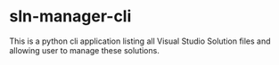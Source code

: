 # sln-manager-cli
This is a python cli application listing all Visual Studio Solution files and allowing user to manage these solutions.

